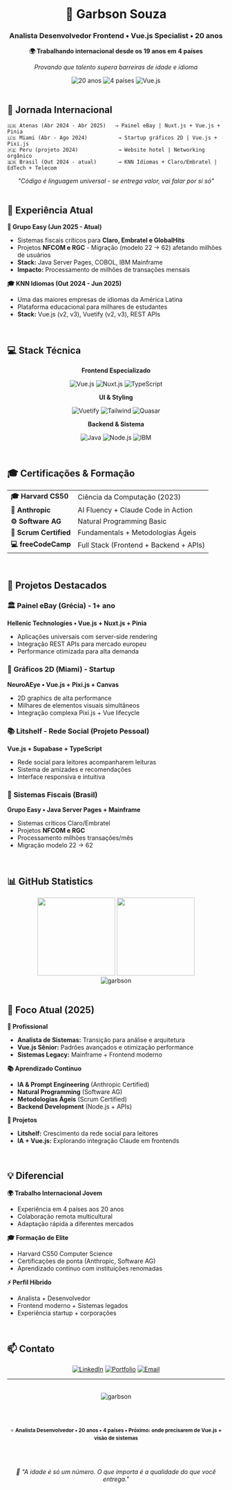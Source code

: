 <div align="center">
  <h1>👋 Garbson Souza</h1>
  <h3>Analista Desenvolvedor Frontend • Vue.js Specialist • 20 anos</h3>
  
  <p><strong>🌍 Trabalhando internacional desde os 19 anos em 4 países</strong></p>
  <p><em>Provando que talento supera barreiras de idade e idioma</em></p>
  
  <div>
    <img src="https://img.shields.io/badge/Idade-20%20anos-blue?style=for-the-badge" alt="20 anos"/>
    <img src="https://img.shields.io/badge/Países-4-green?style=for-the-badge" alt="4 países"/>
    <img src="https://img.shields.io/badge/Vue.js-Specialist-4FC08D?style=for-the-badge&logo=vue.js&logoColor=white" alt="Vue.js"/>
  </div>
</div>

<br>

## 🚀 Jornada Internacional

```
🇬🇷 Atenas (Abr 2024 - Abr 2025)   → Painel eBay | Nuxt.js + Vue.js + Pinia
🇺🇸 Miami (Abr - Ago 2024)          → Startup gráficos 2D | Vue.js + Pixi.js  
🇵🇪 Peru (projeto 2024)             → Website hotel | Networking orgânico
🇧🇷 Brasil (Out 2024 - atual)       → KNN Idiomas + Claro/Embratel | EdTech + Telecom
```

<div align="center">
  <em>"Código é linguagem universal - se entrega valor, vai falar por si só"</em>
</div>

<br>

## 🎯 Experiência Atual

**💼 Grupo Easy (Jun 2025 - Atual)**
- Sistemas fiscais críticos para **Claro, Embratel e GlobalHits**
- Projetos **NFCOM e RGC** - Migração (modelo 22 → 62) afetando milhões de usuários
- **Stack:** Java Server Pages, COBOL, IBM Mainframe
- **Impacto:** Processamento de milhões de transações mensais

**🎓 KNN Idiomas (Out 2024 - Jun 2025)**
- Uma das maiores empresas de idiomas da América Latina
- Plataforma educacional para milhares de estudantes
- **Stack:** Vue.js (v2, v3), Vuetify (v2, v3), REST APIs

<br>

## 💻 Stack Técnica

<div align="center">
  
**Frontend Especializado**
  
![Vue.js](https://img.shields.io/badge/Vue.js-4FC08D?style=for-the-badge&logo=vue.js&logoColor=white)
![Nuxt.js](https://img.shields.io/badge/Nuxt.js-00C58E?style=for-the-badge&logo=nuxt.js&logoColor=white)
![TypeScript](https://img.shields.io/badge/TypeScript-3178C6?style=for-the-badge&logo=typescript&logoColor=white)

**UI & Styling**

![Vuetify](https://img.shields.io/badge/Vuetify-1867C0?style=for-the-badge&logo=vuetify&logoColor=white)
![Tailwind](https://img.shields.io/badge/Tailwind_CSS-38B2AC?style=for-the-badge&logo=tailwind-css&logoColor=white)
![Quasar](https://img.shields.io/badge/Quasar-1976D2?style=for-the-badge&logo=quasar&logoColor=white)

**Backend & Sistema**

![Java](https://img.shields.io/badge/Java-ED8B00?style=for-the-badge&logo=openjdk&logoColor=white)
![Node.js](https://img.shields.io/badge/Node.js-43853D?style=for-the-badge&logo=node.js&logoColor=white)
![IBM](https://img.shields.io/badge/IBM_Mainframe-006699?style=for-the-badge)

</div>

<br>

## 🎓 Certificações & Formação

<table align="center">
  <tr>
    <td><strong>🎓 Harvard CS50</strong></td>
    <td>Ciência da Computação (2023)</td>
  </tr>
  <tr>
    <td><strong>🤖 Anthropic</strong></td>
    <td>AI Fluency + Claude Code in Action</td>
  </tr>
  <tr>
    <td><strong>⚙️ Software AG</strong></td>
    <td>Natural Programming Basic</td>
  </tr>
  <tr>
    <td><strong>🔄 Scrum Certified</strong></td>
    <td>Fundamentals + Metodologias Ágeis</td>
  </tr>
  <tr>
    <td><strong>💻 freeCodeCamp</strong></td>
    <td>Full Stack (Frontend + Backend + APIs)</td>
  </tr>
</table>

<br>

## 🌟 Projetos Destacados

### 🏛️ **Painel eBay (Grécia) - 1+ ano**
**Hellenic Technologies • Vue.js + Nuxt.js + Pinia**
- Aplicações universais com server-side rendering
- Integração REST APIs para mercado europeu
- Performance otimizada para alta demanda

### 🎯 **Gráficos 2D (Miami) - Startup**
**NeuroAEye • Vue.js + Pixi.js + Canvas**
- 2D graphics de alta performance 
- Milhares de elementos visuais simultâneos
- Integração complexa Pixi.js + Vue lifecycle

### 📚 **Litshelf - Rede Social (Projeto Pessoal)**
**Vue.js + Supabase + TypeScript**
- Rede social para leitores acompanharem leituras
- Sistema de amizades e recomendações
- Interface responsiva e intuitiva

### 🏢 **Sistemas Fiscais (Brasil)**
**Grupo Easy • Java Server Pages + Mainframe**
- Sistemas críticos Claro/Embratel
- Projetos **NFCOM e RGC**
- Processamento milhões transações/mês
- Migração modelo 22 → 62

<br>

## 📊 GitHub Statistics

<div align="center">
  <img height="180em" src="https://github-readme-stats.vercel.app/api?username=garbson&show_icons=true&theme=tokyonight&include_all_commits=true&count_private=true"/>
  <img height="180em" src="https://github-readme-stats.vercel.app/api/top-langs/?username=garbson&layout=compact&langs_count=7&theme=tokyonight"/>
</div>

<div align="center">
  <img src="https://github-readme-streak-stats.herokuapp.com/?user=garbson&theme=tokyonight" alt="garbson"/>
</div>

<br>

## 🎯 Foco Atual (2025)

**💼 Profissional**
- **Analista de Sistemas:** Transição para análise e arquitetura
- **Vue.js Sênior:** Padrões avançados e otimização performance
- **Sistemas Legacy:** Mainframe + Frontend moderno

**📚 Aprendizado Contínuo**
- **IA & Prompt Engineering** (Anthropic Certified)
- **Natural Programming** (Software AG)
- **Metodologias Ágeis** (Scrum Certified)
- **Backend Development** (Node.js + APIs)

**🚀 Projetos**
- **Litshelf:** Crescimento da rede social para leitores
- **IA + Vue.js:** Explorando integração Claude em frontends

<br>

## 💡 Diferencial

**🌍 Trabalho Internacional Jovem**
- Experiência em 4 países aos 20 anos
- Colaboração remota multicultural
- Adaptação rápida a diferentes mercados

**🎓 Formação de Elite**
- Harvard CS50 Computer Science
- Certificações de ponta (Anthropic, Software AG)
- Aprendizado contínuo com instituições renomadas

**⚡ Perfil Híbrido**
- Analista + Desenvolvedor
- Frontend moderno + Sistemas legados  
- Experiência startup + corporações

<br>

## 📫 Contato

<div align="center">
  
[![LinkedIn](https://img.shields.io/badge/LinkedIn-0077B5?style=for-the-badge&logo=linkedin&logoColor=white)](https://www.linkedin.com/in/garbsonsouza-0744a825a/)
[![Portfolio](https://img.shields.io/badge/Portfolio-000000?style=for-the-badge&logo=About.me&logoColor=white)](https://portifolio-by1.pages.dev/)
[![Email](https://img.shields.io/badge/Email-D14836?style=for-the-badge&logo=gmail&logoColor=white)](mailto:garbsonsouza2602@gmail.com)

</div>

---

<div align="center">
  <br>
  <img src="https://komarev.com/ghpvc/?username=garbson&label=Profile%20views&color=0e75b6&style=flat" alt="garbson"/>
  
  <br><br>
  
  <sub>⭐ **Analista Desenvolvedor • 20 anos • 4 países • Próximo: onde precisarem de Vue.js + visão de sistemas**</sub>
  
  <br><br>
  
  <em>💪 "A idade é só um número. O que importa é a qualidade do que você entrega."</em>
</div>

